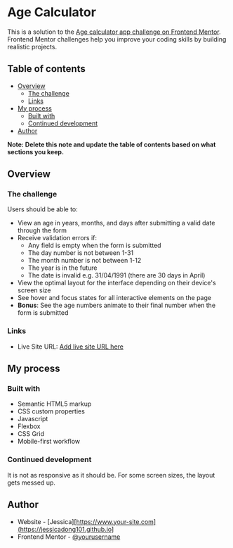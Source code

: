 # Age Calculator

This is a solution to the [Age calculator app challenge on Frontend Mentor](https://www.frontendmentor.io/challenges/age-calculator-app-dF9DFFpj-Q). Frontend Mentor challenges help you improve your coding skills by building realistic projects. 

## Table of contents

- [Overview](#overview)
  - [The challenge](#the-challenge)
  - [Links](#links)
- [My process](#my-process)
  - [Built with](#built-with)
  - [Continued development](#continued-development)
- [Author](#author)

**Note: Delete this note and update the table of contents based on what sections you keep.**

## Overview

### The challenge

Users should be able to:

- View an age in years, months, and days after submitting a valid date through the form
- Receive validation errors if:
  - Any field is empty when the form is submitted
  - The day number is not between 1-31
  - The month number is not between 1-12
  - The year is in the future
  - The date is invalid e.g. 31/04/1991 (there are 30 days in April)
- View the optimal layout for the interface depending on their device's screen size
- See hover and focus states for all interactive elements on the page
- **Bonus**: See the age numbers animate to their final number when the form is submitted

### Links

- Live Site URL: [Add live site URL here](https://jessicadong101.github.io/age-calculator/)

## My process

### Built with

- Semantic HTML5 markup
- CSS custom properties
- Javascript
- Flexbox
- CSS Grid
- Mobile-first workflow


### Continued development

It is not as responsive as it should be. For some screen sizes, the layout gets messed up. 

## Author

- Website - [Jessica][https://www.your-site.com](https://jessicadong101.github.io]
- Frontend Mentor - [@yourusername](https://www.frontendmentor.io/profile/jessicadong101)

